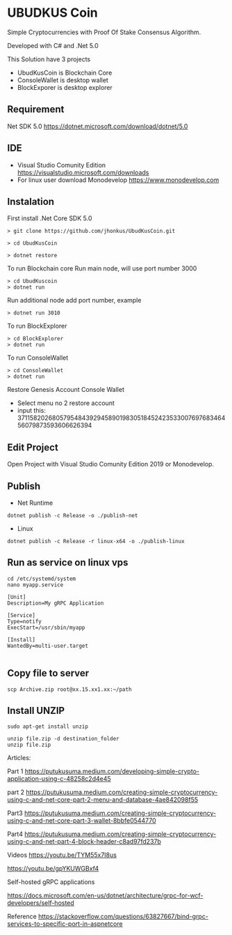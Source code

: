 # UBUDKUS Coin
Simple Cryptocurrencies with Proof Of Stake  Consensus Algorithm.

Developed with C# and .Net 5.0

This Solution have 3 projects

- UbudKusCoin  is Blockchain Core
- ConsoleWallet is desktop wallet
- BlockExporer is desktop explorer


## Requirement
Net SDK 5.0 https://dotnet.microsoft.com/download/dotnet/5.0

## IDE
- Visual Studio Comunity Edition https://visualstudio.microsoft.com/downloads
- For linux user download Monodevelop https://www.monodevelop.com

## Instalation

First install .Net Core SDK 5.0


```
> git clone https://github.com/jhonkus/UbudKusCoin.git

> cd UbudKusCoin

> dotnet restore

```

To run Blockchain core
Run main node, will use port number 3000

```
> cd UbudKuscoin
> dotnet run   

```

Run additional node add port number, example

```
> dotnet run 3010 

```



To run BlockExplorer

```
> cd BlockExplorer
> dotnet run

```

To run ConsoleWallet

```
> cd ConsoleWallet
> dotnet run

```

Restore Genesis Account Console Wallet

- Select menu no 2 restore account
- input this: 37115820268057954843929458901983051845242353300769768346456079873593606626394


## Edit Project

Open Project with Visual Studio Comunity Edition 2019 or Monodevelop.

## Publish

- Net Runtime

```
dotnet publish -c Release -o ./publish-net
```

- Linux

```
dotnet publish -c Release -r linux-x64 -o ./publish-linux
```

## Run as service on linux vps
```
cd /etc/systemd/system
nano myapp.service

[Unit]
Description=My gRPC Application

[Service]
Type=notify
ExecStart=/usr/sbin/myapp

[Install]
WantedBy=multi-user.target


```


## Copy file to server
```
scp Archive.zip root@xx.15.xx1.xx:~/path
```

## Install UNZIP

```
sudo apt-get install unzip

unzip file.zip -d destination_folder
unzip file.zip
```

Articles:

Part 1
https://putukusuma.medium.com/developing-simple-crypto-application-using-c-48258c2d4e45

part 2
https://putukusuma.medium.com/creating-simple-cryptocurrency-using-c-and-net-core-part-2-menu-and-database-4ae842098f55

Part3
https://putukusuma.medium.com/creating-simple-cryptocurrency-using-c-and-net-core-part-3-wallet-8bbfe0544770

Part4
https://putukusuma.medium.com/creating-simple-cryptocurrency-using-c-and-net-part-4-block-header-c8ad97fd237b


Videos
https://youtu.be/TYM55x7I8us

https://youtu.be/gpYKUWGBxf4






Self-hosted gRPC applications

https://docs.microsoft.com/en-us/dotnet/architecture/grpc-for-wcf-developers/self-hosted


Reference
https://stackoverflow.com/questions/63827667/bind-grpc-services-to-specific-port-in-aspnetcore
